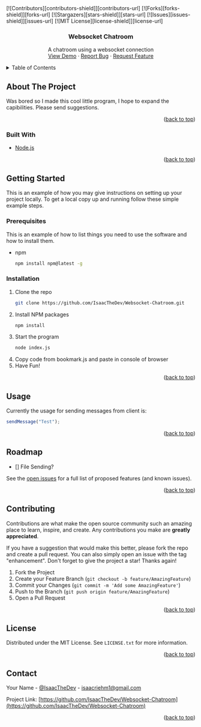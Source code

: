 <div id="top"></div>
<!-- PROJECT SHIELDS -->
[![Contributors][contributors-shield]][contributors-url]
[![Forks][forks-shield]][forks-url]
[![Stargazers][stars-shield]][stars-url]
[![Issues][issues-shield]][issues-url]
[![MIT License][license-shield]][license-url]



<!-- PROJECT LOGO -->
<br />
<div align="center">
<h3 align="center">Websocket Chatroom</h3>

  <p align="center">
    A chatroom using a websocket connection
    <br />
    <a href="https://github.com/IsaacTheDev/Websocket-Chatroom">View Demo</a>
    ·
    <a href="https://github.com/IsaacTheDev/Websocket-Chatroom/issues">Report Bug</a>
    ·
    <a href="https://github.com/IsaacTheDev/Websocket-Chatroom/issues">Request Feature</a>
  </p>
</div>



<!-- TABLE OF CONTENTS -->
<details>
  <summary>Table of Contents</summary>
  <ol>
    <li>
      <a href="#about-the-project">About The Project</a>
      <ul>
        <li><a href="#built-with">Built With</a></li>
      </ul>
    </li>
    <li>
      <a href="#getting-started">Getting Started</a>
      <ul>
        <li><a href="#prerequisites">Prerequisites</a></li>
        <li><a href="#installation">Installation</a></li>
      </ul>
    </li>
    <li><a href="#usage">Usage</a></li>
    <li><a href="#roadmap">Roadmap</a></li>
    <li><a href="#contributing">Contributing</a></li>
    <li><a href="#license">License</a></li>
    <li><a href="#contact">Contact</a></li>
  </ol>
</details>



<!-- ABOUT THE PROJECT -->
## About The Project

Was bored so I made this cool little program, I hope to expand the capibilities. Please send suggestions.

<p align="right">(<a href="#top">back to top</a>)</p>



### Built With

* [Node.js](https://nodejs.org/)

<p align="right">(<a href="#top">back to top</a>)</p>



<!-- GETTING STARTED -->
## Getting Started

This is an example of how you may give instructions on setting up your project locally.
To get a local copy up and running follow these simple example steps.

### Prerequisites

This is an example of how to list things you need to use the software and how to install them.
* npm
  ```sh
  npm install npm@latest -g
  ```

### Installation

1. Clone the repo
   ```sh
   git clone https://github.com/IsaacTheDev/Websocket-Chatroom.git
   ```
2. Install NPM packages
   ```sh
   npm install
   ```
3. Start the program
   ```sh
   node index.js
   ```
4. Copy code from bookmark.js and paste in console of browser
5. Have Fun!

<p align="right">(<a href="#top">back to top</a>)</p>



<!-- USAGE EXAMPLES -->
## Usage

Currently the usage for sending messages from client is:
```js
sendMessage("Test");
```

<p align="right">(<a href="#top">back to top</a>)</p>



<!-- ROADMAP -->
## Roadmap

- [] File Sending?

See the [open issues](https://github.com/IsaacTheDev/Websocket-Chatroom/issues) for a full list of proposed features (and known issues).

<p align="right">(<a href="#top">back to top</a>)</p>



<!-- CONTRIBUTING -->
## Contributing

Contributions are what make the open source community such an amazing place to learn, inspire, and create. Any contributions you make are **greatly appreciated**.

If you have a suggestion that would make this better, please fork the repo and create a pull request. You can also simply open an issue with the tag "enhancement".
Don't forget to give the project a star! Thanks again!

1. Fork the Project
2. Create your Feature Branch (`git checkout -b feature/AmazingFeature`)
3. Commit your Changes (`git commit -m 'Add some AmazingFeature'`)
4. Push to the Branch (`git push origin feature/AmazingFeature`)
5. Open a Pull Request

<p align="right">(<a href="#top">back to top</a>)</p>



<!-- LICENSE -->
## License

Distributed under the MIT License. See `LICENSE.txt` for more information.

<p align="right">(<a href="#top">back to top</a>)</p>



<!-- CONTACT -->
## Contact

Your Name - [@IsaacTheDev](https://twitter.com/IsaacTheDev) - isaacriehm1@gmail.com

Project Link: [https://github.com/IsaacTheDev/Websocket-Chatroom](https://github.com/IsaacTheDev/Websocket-Chatroom)

<p align="right">(<a href="#top">back to top</a>)</p>

<!-- MARKDOWN LINKS & IMAGES -->
<!-- https://www.markdownguide.org/basic-syntax/#reference-style-links -->
[contributors-shield]: https://img.shields.io/github/contributors/IsaacTheDev/Websocket-Chatroom.svg?style=for-the-badge
[contributors-url]: https://github.com/IsaacTheDev/Websocket-Chatroom/graphs/contributors
[forks-shield]: https://img.shields.io/github/forks/IsaacTheDev/Websocket-Chatroom.svg?style=for-the-badge
[forks-url]: https://github.com/IsaacTheDev/Websocket-Chatroom/network/members
[stars-shield]: https://img.shields.io/github/stars/IsaacTheDev/Websocket-Chatroom.svg?style=for-the-badge
[stars-url]: https://github.com/IsaacTheDev/Websocket-Chatroom/stargazers
[issues-shield]: https://img.shields.io/github/issues/IsaacTheDev/Websocket-Chatroom.svg?style=for-the-badge
[issues-url]: https://github.com/IsaacTheDev/Websocket-Chatroom/issues
[license-shield]: https://img.shields.io/github/license/IsaacTheDev/Websocket-Chatroom.svg?style=for-the-badge
[license-url]: https://github.com/IsaacTheDev/Websocket-Chatroom/blob/master/LICENSE.txt